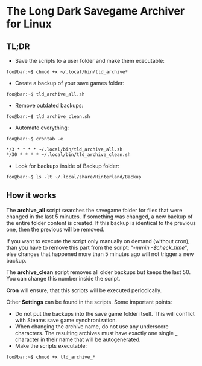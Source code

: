 # The Long Dark Savegame Archiver for Linux
## TL;DR
* Save the scripts to a user folder and make them executable:
```console
foo@bar:~$ chmod +x ~/.local/bin/tld_archive*
```

* Create a backup of your save games folder:
```console
foo@bar:~$ tld_archive_all.sh
```
* Remove outdated backups:
 ```console
foo@bar:~$ tld_archive_clean.sh
```

* Automate everything:
```console
foo@bar:~$ crontab -e
```
```console
*/3 * * * * ~/.local/bin/tld_archive_all.sh
*/30 * * * * ~/.local/bin/tld_archive_clean.sh 
```

* Look for backups inside of Backup folder:
```console
foo@bar:~$ ls -lt ~/.local/share/Hinterland/Backup
```

## How it works
The **archive_all** script searches the savegame folder for files that were changed in the last 5 minutes. If something was changed, a new backup of the entire folder content is created. If this backup is identical to the previous one, then the previous will be removed.

If you want to execute the script only manually on demand (without cron), than you have to remove this part from the script: "_-mmin -$check_time_", else changes that happened more than 5 minutes ago will not trigger a new backup. 

The **archive_clean** script removes all older backups but keeps the last 50. You can change this number inside the script.

**Cron** will ensure, that this scripts will be executed periodically.

Other **Settings** can be found in the scripts. Some important points:
* Do not put the backups into the save game folder itself. This will conflict with Steams save game synchronization. 
* When changing the archive name, do not use any underscore characters. The resulting archives must have exactly one single _ character in their name that will be autogenerated.
* Make the scripts executable:
```console
foo@bar:~$ chmod +x tld_archive_*
```
